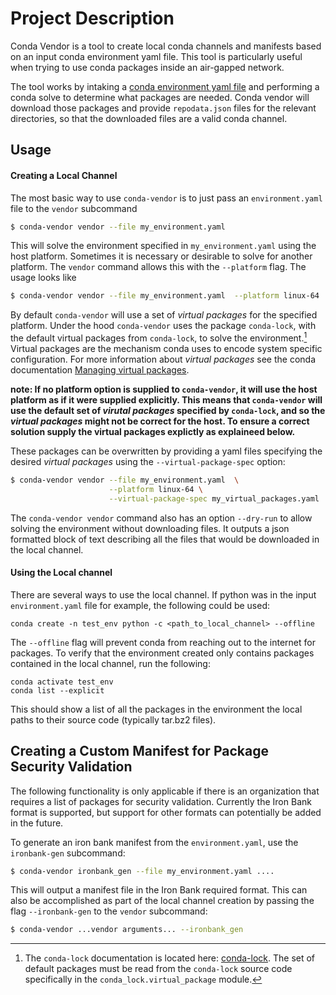 # Project Description

Conda Vendor is a tool to create local conda channels and manifests based on an input conda environment yaml file. This tool is particularly useful when trying to use conda packages inside an air-gapped network.

The tool works by intaking a [conda environment yaml file](https://conda.io/projects/conda/en/latest/user-guide/tasks/manage-environments.html#create-env-file-manually) and performing a conda solve to determine what packages are needed.  Conda vendor will download those packages and provide `repodata.json`
files for the relevant directories, so that the downloaded files are a
valid conda channel.

## Usage

#### Creating a Local Channel
The most basic way to use `conda-vendor` is to just pass an `environment.yaml`
file to the `vendor` subcommand
```bash
$ conda-vendor vendor --file my_environment.yaml
```

This will solve the environment specified in `my_environment.yaml` using the
host platform.  Sometimes it is necessary or desirable to solve for another
platform.  The `vendor` command allows this with the `--platform` flag.  The usage looks like
```bash
$ conda-vendor vendor --file my_environment.yaml  --platform linux-64
```

By default `conda-vendor` will use a set of *virtual packages* for the
specified platform. Under the hood `conda-vendor` uses the package
`conda-lock`, with the default virtual packages from `conda-lock`, to solve
the environment.[^1]  Virtual packages are the mechanism conda uses to encode
system specific configuration.  For more information about *virtual packages*
see the conda documentation
[Managing virtual packages](https://conda.io/projects/conda/en/latest/user-guide/tasks/manage-virtual.html).

[^1]:The `conda-lock` documentation is located here:
    [conda-lock](https://github.com/conda-incubator/conda-lock).  The set of
default packages must be read from the `conda-lock` source code specifically
in the `conda_lock.virtual_package` module.


**note: If no platform option is supplied to `conda-vendor`, it will use the host platform
as if it were supplied explicitly.  This means that `conda-vendor` will use the default
set of *virutal packages* specified by `conda-lock`, and so the *virtual packages* might not
be correct for the host.  To ensure a correct solution supply the virtual
packages explictly as explaineed below.**

These packages can be overwritten by providing a yaml files
specifying the desired *virtual packages* using the `--virtual-package-spec`
option:
```bash
$ conda-vendor vendor --file my_environment.yaml  \
                      --platform linux-64 \
                      --virtual-package-spec my_virtual_packages.yaml
```

The `conda-vendor vendor` command also has an option `--dry-run` to allow
solving the environment without downloading files.  It outputs a json formatted
block of text describing all the files that would be downloaded in the
local channel.

#### Using the Local channel

There are several ways to use the local channel. If python was in the input `environment.yaml` file for example, the following could be used:

	conda create -n test_env python -c <path_to_local_channel> --offline

The `--offline` flag will prevent conda from reaching out to the internet for packages. To verify that the environment created only contains packages contained in the local channel, run the following:

	conda activate test_env
	conda list --explicit

This should show a list of all the packages in the environment the local paths to their source code (typically tar.bz2 files).


## Creating a Custom Manifest for Package Security Validation

The following functionality is only applicable if there is an organization that requires a list of packages for security validation. Currently the Iron Bank format is supported, but support for other formats can potentially be added
in the future.

To generate an iron bank manifest from the `environment.yaml`, use
the `ironbank-gen` subcommand:

```bash
$ conda-vendor ironbank_gen --file my_environment.yaml ....
```
This will output a manifest file in the Iron Bank required format.  This can
also be accomplished as part of the local channel creation by passing
the flag `--ironbank-gen` to the `vendor` subcommand:
```bash
$ conda-vendor ...vendor arguments... --ironbank_gen
```
